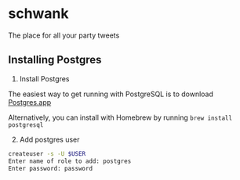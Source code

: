 schwank
=======

The place for all your party tweets


## Installing Postgres

1. Install Postgres

The easiest way to get running with PostgreSQL is to download [Postgres.app](http://postgresapp.com/)

Alternatively, you can install with Homebrew by running `brew install postgresql`

2. Add postgres user

```sh
createuser -s -U $USER
Enter name of role to add: postgres
Enter password: password
```
